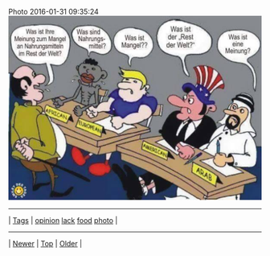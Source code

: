 <!--
title: Photo 2016-01-31 09
date: 2020-06-28T15:02:25.089Z
tags: opinion, lack, food, photo
-->












Photo 2016-01-31 09:35:24
![](138399703482-0.jpg)

<!--BOTTOM-POST-NAVIGATION-->
---

| [Tags](tags.md) | [opinion](tag-opinion.md) [lack](tag-lack.md) [food](tag-food.md) [photo](tag-photo.md) |

---

| [Newer](138341094552.md) | [Top](index.md) | [Older](140567464177.md) |